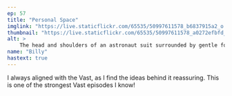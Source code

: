 ```yaml
---
ep: 57
title: "Personal Space"
imglink: "https://live.staticflickr.com/65535/50997611578_b6837915a2_o.jpg"
thumbnail: "https://live.staticflickr.com/65535/50997611578_a0272efbfd_q.jpg"
alt: >
    The head and shoulders of an astronaut suit surrounded by gentle fog. The face shield of the astronaut reflects the sun, with a winged dot (daedalus) flying towards it.
name: "Billy"
hastext: true
---
```

I always aligned with the Vast, as I find the ideas behind it reassuring. This is one of the strongest Vast episodes I know!